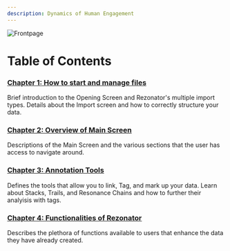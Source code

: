 ```yaml
---
description: Dynamics of Human Engagement
---
```


![Frontpage](https://user-images.githubusercontent.com/46977535/146440686-e42fc9ec-2ef4-48b6-a879-692b496c177e.png)

Table of Contents
====

### <u><a href="{{site.baseurl}}/Chapter1">Chapter 1: How to start and manage files</a></u>
Brief introduction to the Opening Screen and Rezonator's multiple import types. Details about the Import screen and how to correctly structure your data.

### <u><a href="{{site.baseurl}}/Chapter2">Chapter 2: Overview of Main Screen</a></u>
Descriptions of the Main Screen and the various sections that the user has access to navigate around.
	
### <u><a href="{{site.baseurl}}/Chapter3">Chapter 3: Annotation Tools</a></u>
Defines the tools that allow you to link, Tag, and mark up your data. Learn about Stacks, Trails, and Resonance Chains and how to further their analyisis with tags.

### <u><a href="{{site.baseurl}}/Chapter4">Chapter 4: Functionalities of Rezonator</a></u>
Describes the plethora of functions available to users that enhance the data they have already created.
